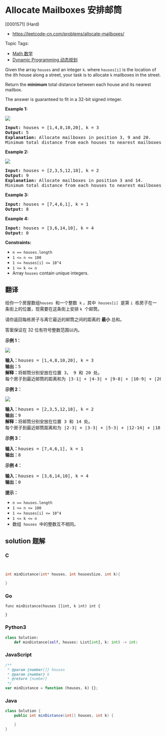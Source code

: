 # Allocate Mailboxes 安排邮筒

[0001571] (Hard)

- https://leetcode-cn.com/problems/allocate-mailboxes/

Topic Tags:

- [Math 数学](https://leetcode-cn.com/tag/math/)
- [Dynamic Programming 动态规划](https://leetcode-cn.com/tag/dynamic-programming/)

Given the array `houses` and an integer `k`. where `houses[i]` is the location of the ith house along a street, your task is to allocate `k` mailboxes in the street.

Return the **minimum** total distance between each house and its nearest mailbox.

The answer is guaranteed to fit in a 32-bit signed integer.

**Example 1:**

![](https://assets.leetcode.com/uploads/2020/05/07/sample_11_1816.png)

<pre><strong>Input:</strong> houses = [1,4,8,10,20], k = 3
<strong>Output:</strong> 5
<strong>Explanation: </strong>Allocate mailboxes in position 3, 9 and 20.
Minimum total distance from each houses to nearest mailboxes is |3-1| + |4-3| + |9-8| + |10-9| + |20-20| = 5 
</pre>

**Example 2:**

**![](https://assets.leetcode.com/uploads/2020/05/07/sample_2_1816.png)**

<pre><strong>Input:</strong> houses = [2,3,5,12,18], k = 2
<strong>Output:</strong> 9
<strong>Explanation: </strong>Allocate mailboxes in position 3 and 14.
Minimum total distance from each houses to nearest mailboxes is |2-3| + |3-3| + |5-3| + |12-14| + |18-14| = 9.
</pre>

**Example 3:**

<pre><strong>Input:</strong> houses = [7,4,6,1], k = 1
<strong>Output:</strong> 8
</pre>

**Example 4:**

<pre><strong>Input:</strong> houses = [3,6,14,10], k = 4
<strong>Output:</strong> 0
</pre>

**Constraints:**

- `n == houses.length`
- `1 <= n <= 100`
- `1 <= houses[i] <= 10^4`
- `1 <= k <= n`
- Array `houses` contain unique integers.

## 翻译

给你一个房屋数组`houses`  和一个整数  `k` ，其中  `houses[i]`  是第 `i`  栋房子在一条街上的位置，现需要在这条街上安排 `k`  个邮筒。

请你返回每栋房子与离它最近的邮筒之间的距离的 **最小** 总和。

答案保证在 32 位有符号整数范围以内。

**示例 1：**

![](https://assets.leetcode-cn.com/aliyun-lc-upload/uploads/2020/06/13/sample_11_1816.png)

<pre><strong>输入：</strong>houses = [1,4,8,10,20], k = 3
<strong>输出：</strong>5
<strong>解释：</strong>将邮筒分别安放在位置 3， 9 和 20 处。
每个房子到最近邮筒的距离和为 |3-1| + |4-3| + |9-8| + |10-9| + |20-20| = 5 。
</pre>

**示例 2：**

**![](https://assets.leetcode-cn.com/aliyun-lc-upload/uploads/2020/06/13/sample_2_1816.png)**

<pre><strong>输入：</strong>houses = [2,3,5,12,18], k = 2
<strong>输出：</strong>9
<strong>解释：</strong>将邮筒分别安放在位置 3 和 14 处。
每个房子到最近邮筒距离和为 |2-3| + |3-3| + |5-3| + |12-14| + |18-14| = 9 。
</pre>

**示例 3：**

<pre><strong>输入：</strong>houses = [7,4,6,1], k = 1
<strong>输出：</strong>8
</pre>

**示例 4：**

<pre><strong>输入：</strong>houses = [3,6,14,10], k = 4
<strong>输出：</strong>0
</pre>

**提示：**

- `n == houses.length`
- `1 <= n <= 100`
- `1 <= houses[i] <= 10^4`
- `1 <= k <= n`
- 数组  `houses`  中的整数互不相同。

## solution 题解

### C

```c


int minDistance(int* houses, int housesSize, int k){

}
```

### Go

```golang
func minDistance(houses []int, k int) int {

}
```

### Python3

```python
class Solution:
    def minDistance(self, houses: List[int], k: int) -> int:
```

### JavaScript

```javascript
/**
 * @param {number[]} houses
 * @param {number} k
 * @return {number}
 */
var minDistance = function (houses, k) {};
```

### Java

```java
class Solution {
    public int minDistance(int[] houses, int k) {

    }
}
```
